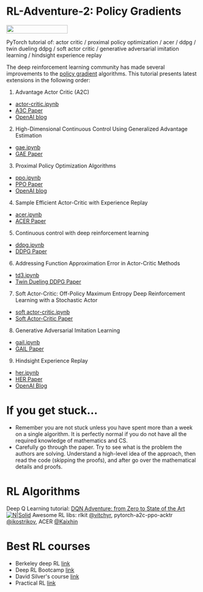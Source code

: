# RL-Adventure-2: Policy Gradients

<img width="160px" height="22px" href="https://github.com/pytorch/pytorch" src="https://pp.userapi.com/c847120/v847120960/82b4/xGBK9pXAkw8.jpg">


PyTorch tutorial of: actor critic / proximal policy optimization / acer / ddpg / twin dueling ddpg / soft actor critic / generative adversarial imitation learning / hindsight experience replay

The deep reinforcement learning community has made several improvements to the [policy gradient](http://rll.berkeley.edu/deeprlcourse/f17docs/lecture_4_policy_gradient.pdf) algorithms. This tutorial presents latest extensions in the following order: 

1. Advantage Actor Critic (A2C)
 - [actor-critic.ipynb](https://github.com/higgsfield/RL-Adventure-2/blob/master/1.actor-critic.ipynb)
 - [A3C Paper](https://www.cs.toronto.edu/~vmnih/docs/dqn.pdf) 
 - [OpenAI blog](https://blog.openai.com/baselines-acktr-a2c/#a2canda3c)
  2. High-Dimensional Continuous Control Using Generalized Advantage Estimation
  - [gae.ipynb](https://github.com/higgsfield/RL-Adventure-2/blob/master/2.gae.ipynb)
  - [GAE Paper](https://arxiv.org/abs/1506.02438)
  3.  Proximal Policy Optimization Algorithms 
  - [ppo.ipynb](https://github.com/higgsfield/RL-Adventure-2/blob/master/3.ppo.ipynb)
  - [PPO Paper](https://arxiv.org/abs/1707.06347)
  - [OpenAI blog](https://blog.openai.com/openai-baselines-ppo/)
  4.  Sample Efficient Actor-Critic with Experience Replay 
  - [acer.ipynb](https://github.com/higgsfield/RL-Adventure-2/blob/master/4.acer.ipynb)
  - [ACER Paper](https://arxiv.org/abs/1611.01224)
  5.  Continuous control with deep reinforcement learning
  - [ddpg.ipynb](https://github.com/higgsfield/RL-Adventure-2/blob/master/5.ddpg.ipynb)
  - [DDPG Paper](https://arxiv.org/abs/1509.02971)
  6. Addressing Function Approximation Error in Actor-Critic Methods
  - [td3.ipynb](https://github.com/higgsfield/RL-Adventure-2/blob/master/6.td3.ipynb)
  - [Twin Dueling DDPG Paper](https://arxiv.org/abs/1802.09477)
  7. Soft Actor-Critic: Off-Policy Maximum Entropy Deep Reinforcement Learning with a Stochastic Actor 
  - [soft actor-critic.ipynb](https://github.com/higgsfield/RL-Adventure-2/blob/master/7.soft%20actor-critic.ipynb)
  - [Soft Actor-Critic Paper](https://arxiv.org/abs/1801.01290)
  8.  Generative Adversarial Imitation Learning 
  - [gail.ipynb](https://github.com/higgsfield/RL-Adventure-2/blob/master/8.gail.ipynb)
  - [GAIL Paper](https://arxiv.org/abs/1606.03476)
  9.  Hindsight Experience Replay
  - [her.ipynb](https://github.com/higgsfield/RL-Adventure-2/blob/master/9.her.ipynb)
  - [HER Paper](https://arxiv.org/abs/1707.01495)
  - [OpenAI Blog](https://blog.openai.com/ingredients-for-robotics-research/#understandingher)

# If you get stuck… 
- Remember you are not stuck unless you have spent more than a week on a single algorithm. It is perfectly normal if you do not have all the required knowledge of mathematics and CS.
- Carefully go through the paper. Try to see what is the problem the authors are solving. Understand a high-level idea of the approach, then read the code (skipping the proofs), and after go over the mathematical details and proofs.

# RL Algorithms
Deep Q Learning tutorial: [DQN Adventure: from Zero to State of the Art](https://github.com/higgsfield/RL-Adventure)
[![N|Solid](https://planspace.org/20170830-berkeley_deep_rl_bootcamp/img/annotated.jpg)]()
Awesome RL libs: rlkit [@vitchyr](https://github.com/vitchyr), pytorch-a2c-ppo-acktr [@ikostrikov](https://github.com/ikostrikov),
ACER [@Kaixhin](https://github.com/Kaixhin)

# Best RL courses
- Berkeley deep RL [link](http://rll.berkeley.edu/deeprlcourse/)
- Deep RL Bootcamp [link](https://sites.google.com/view/deep-rl-bootcamp/lectures)
- David Silver's course [link](http://www0.cs.ucl.ac.uk/staff/d.silver/web/Teaching.html)
- Practical RL [link](https://github.com/yandexdataschool/Practical_RL)
